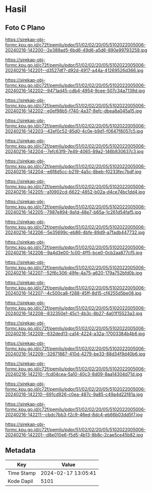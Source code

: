 # Hasil

## Foto C Plano

https://sirekap-obj-formc.kpu.go.id/c72f/pemilu/pdpr/51/02/02/20/05/5102022005006-20240216-142200--2e389ad5-6bd6-49d6-a5d6-890e99793259.jpg

https://sirekap-obj-formc.kpu.go.id/c72f/pemilu/pdpr/51/02/02/20/05/5102022005006-20240216-142201--d3527df7-d92d-4917-a44a-41269526d366.jpg

https://sirekap-obj-formc.kpu.go.id/c72f/pemilu/pdpr/51/02/02/20/05/5102022005006-20240216-142202--9471ad45-cdb4-4954-9cee-507c34a7139d.jpg

https://sirekap-obj-formc.kpu.go.id/c72f/pemilu/pdpr/51/02/02/20/05/5102022005006-20240216-142202--e0ef98b5-f740-4a37-8efc-dbea8a045a15.jpg

https://sirekap-obj-formc.kpu.go.id/c72f/pemilu/pdpr/51/02/02/20/05/5102022005006-20240216-142203--42ef0c52-85d0-4c0e-b9d1-f0647f8057c5.jpg

https://sirekap-obj-formc.kpu.go.id/c72f/pemilu/pdpr/51/02/02/20/05/5102022005006-20240216-142204--7efc63f9-7e49-4065-89a2-146b830637c3.jpg

https://sirekap-obj-formc.kpu.go.id/c72f/pemilu/pdpr/51/02/02/20/05/5102022005006-20240216-142204--e6f8d5cc-b219-4a5c-8beb-f0233fec7bdf.jpg

https://sirekap-obj-formc.kpu.go.id/c72f/pemilu/pdpr/51/02/02/20/05/5102022005006-20240216-142205--a10902cd-6622-4852-b02a-d4ce74bc1dd4.jpg

https://sirekap-obj-formc.kpu.go.id/c72f/pemilu/pdpr/51/02/02/20/05/5102022005006-20240216-142205--7987e894-9a1d-48e7-b65a-1c261d54faf5.jpg

https://sirekap-obj-formc.kpu.go.id/c72f/pemilu/pdpr/51/02/02/20/05/5102022005006-20240216-142206--5e35699c-eb86-4bfe-89d9-a7fadb447732.jpg

https://sirekap-obj-formc.kpu.go.id/c72f/pemilu/pdpr/51/02/02/20/05/5102022005006-20240216-142206--9a4d3e00-1c00-4ff5-bce0-0cb2aa877cf5.jpg

https://sirekap-obj-formc.kpu.go.id/c72f/pemilu/pdpr/51/02/02/20/05/5102022005006-20240216-142207--52f6c306-49fe-4a75-a620-179a752bfd0b.jpg

https://sirekap-obj-formc.kpu.go.id/c72f/pemilu/pdpr/51/02/02/20/05/5102022005006-20240216-142207--4c500ca8-f288-45ff-8d15-cf4255d5be08.jpg

https://sirekap-obj-formc.kpu.go.id/c72f/pemilu/pdpr/51/02/02/20/05/5102022005006-20240216-142208--832350e1-45c1-4b3c-8b27-4a01f15523a3.jpg

https://sirekap-obj-formc.kpu.go.id/c72f/pemilu/pdpr/51/02/02/20/05/5102022005006-20240216-142209--632ded13-ca14-4224-a32a-17003384b4b6.jpg

https://sirekap-obj-formc.kpu.go.id/c72f/pemilu/pdpr/51/02/02/20/05/5102022005006-20240216-142209--32671887-410d-4279-be33-88d34f9d40b6.jpg

https://sirekap-obj-formc.kpu.go.id/c72f/pemilu/pdpr/51/02/02/20/05/5102022005006-20240216-142210--fcd04cea-5a10-40c3-8d09-8aa14304d71d.jpg

https://sirekap-obj-formc.kpu.go.id/c72f/pemilu/pdpr/51/02/02/20/05/5102022005006-20240216-142210--691cd926-c0ea-487c-9a85-c49a4d22f81a.jpg

https://sirekap-obj-formc.kpu.go.id/c72f/pemilu/pdpr/51/02/02/20/05/5102022005006-20240216-142211--cbdc7bb3-f2c9-46ed-8dc4-eb66b03dd5f7.jpg

https://sirekap-obj-formc.kpu.go.id/c72f/pemilu/pdpr/51/02/02/20/05/5102022005006-20240216-142201--d8e010e6-f5d5-4b13-8b8c-2cae5ce45b82.jpg


## Metadata

| Key        | Value               |
| ---------- | ------------------- |
| Time Stamp | 2024-02-17 13:05:41 |
| Kode Dapil | 5101                |



